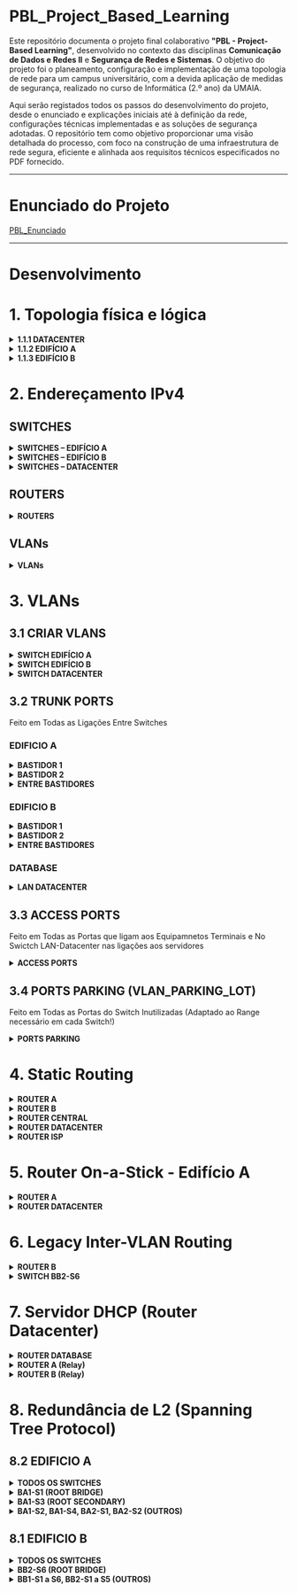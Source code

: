 
# PBL_Project_Based_Learning

Este repositório documenta o projeto final colaborativo **"PBL - Project-Based Learning"**, desenvolvido no contexto das disciplinas **Comunicação de Dados e Redes II** e **Segurança de Redes e Sistemas**. O objetivo do projeto foi o planeamento, configuração e implementação de uma topologia de rede para um campus universitário, com a devida aplicação de medidas de segurança, realizado no curso de Informática (2.º ano) da UMAIA.

Aqui serão registados todos os passos do desenvolvimento do projeto, desde o enunciado e explicações iniciais até à definição da rede, configurações técnicas implementadas e as soluções de segurança adotadas. O repositório tem como objetivo proporcionar uma visão detalhada do processo, com foco na construção de uma infraestrutura de rede segura, eficiente e alinhada aos requisitos técnicos especificados no PDF fornecido.

---

# Enunciado do Projeto 

[PBL_Enunciado](./PBL_Enunciado) 

---

# Desenvolvimento

# 1. Topologia física e lógica 

<details>
  <summary><strong>1.1.1 DATACENTER</strong></summary>

  ### Serviços Internos

   - **Servidor DHCP para todas as redes**
   - **Servidor do website institucional (HTTP)**
   - **Servidor FTP para Departamento de Serviços de Informática**
   - **Servidor HTTP para Professores e Departamento de Serviços Académicos**
  
  ### WAN

  - **Internet**

</details>


<details>
  <summary><strong>1.1.2 EDIFÍCIO A</strong></summary>

  ### BASTIDOR 1

  **Geral do edifício**
   - 8 Impressoras
   - 4 Telefones
   - 1 PC para convidados

  **Sala do Departamento de Serviços de Informática**
   - 5 PCs (serviços de informática)
   - 5 Telefones

  **Sala A1**
   - 2 PCs para professor
   - 2 Telefones
   - 50 PCs para alunos

  ### BASTIDOR 2

  **Sala A2**
   - 2 PCs para professor
   - 2 Telefones
   - 15 PCs para alunos

  **Sala A3**
   - 2 PCs para professor
   - 2 Telefones
   - 15 PCs para alunos
</details>

<details>
  <summary><strong>1.1.3 EDIFÍCIO B</strong></summary>

  ### BASTIDOR 1

  **Laboratório de Informática**
   - 120 PCs para alunos
   - 2 PCs para professores
   - 1 Telefone

  **Auditório**
   - 2 PCs para professor
   - 1 Telefone

  ### BASTIDOR 2

  **Geral do edifício**
   - 7 Impressoras
   - 4 Telefones
   - 1 PC para convidados

  **Sala do Departamento de Serviços Financeiros**
   - 10 PCs (serviços financeiros)
   - 5 Telefones

  **Sala do Departamento de Serviços Académicos**
   - 16 PCs (serviços académicos)
   - 10 Telefones

  **Sala de Professores**
   - 25 PCs para professores
   - 4 PCs para convidados
   - 3 Telefones

  **Laboratório de Informática**
   - 120 PCs para alunos
   - 2 PCs para professores
   - 1 Telefone

  **Sala de Aulas B1**
   - 2 PCs para professor
   - 1 Telefone
   - 35 PCs para alunos
</details>


# 2. Endereçamento IPv4 

## SWITCHES

<details>
  <summary><strong>SWITCHES – EDIFÍCIO A</strong></summary>

  | **Batidor** | **Switch** | **VLAN** | **Endereço IP**     | **Máscara**         | **Gateway**         |
  |-------------|------------|----------|---------------------|---------------------|---------------------|
  | 1           | BA1-S1     | 90       | 192.168.90.11       | 255.255.255.224     | 192.168.90.1       |
  | 1           | BA1-S2     | 90       | 192.168.90.12       | 255.255.255.224     | 192.168.90.1       |
  | 1           | BA1-S3     | 90       | 192.168.90.13       | 255.255.255.224     | 192.168.90.1       |
  | 1           | BA1-S4     | 90       | 192.168.90.14       | 255.255.255.224     | 192.168.90.1       |
  | 2           | BA2-S5     | 90       | 192.168.90.21       | 255.255.255.224     | 192.168.90.1       |
  | 2           | BA2-S6     | 90       | 192.168.90.22       | 255.255.255.224     | 192.168.90.1       |
</details>

<details>
  <summary><strong>SWITCHES – EDIFÍCIO B</strong></summary>

  | **Batidor** | **Switch** | **VLAN** | **Endereço IP**     | **Máscara**         | **Gateway**         |
  |-------------|------------|----------|---------------------|---------------------|---------------------|
  | 1           | BB1-S1     | 91       | 192.168.91.11       | 255.255.255.224     | 192.168.91.1       |
  | 1           | BB1-S2     | 91       | 192.168.91.12       | 255.255.255.224     | 192.168.91.1       |
  | 1           | BB1-S3     | 91       | 192.168.91.13       | 255.255.255.224     | 192.168.91.1       |
  | 1           | BB1-S4     | 91       | 192.168.91.14       | 255.255.255.224     | 192.168.91.1       |
  | 1           | BB1-S5     | 91       | 192.168.91.15       | 255.255.255.224     | 192.168.91.1       |
  | 1           | BB1-S6     | 91       | 192.168.91.16       | 255.255.255.224     | 192.168.91.1       |
  | 2           | BB2-S1     | 91       | 192.168.91.21       | 255.255.255.224     | 192.168.91.1       |
  | 2           | BB2-S2     | 91       | 192.168.91.22       | 255.255.255.224     | 192.168.91.1       |
  | 2           | BB2-S3     | 91       | 192.168.91.23       | 255.255.255.224     | 192.168.91.1       |
  | 2           | BB2-S4     | 91       | 192.168.91.24       | 255.255.255.224     | 192.168.91.1       |
  | 2           | BB2-S5     | 91       | 192.168.91.25       | 255.255.255.224     | 192.168.91.1       |
  | 2           | BB2-S6     | 91       | 192.168.91.26       | 255.255.255.224     | 192.168.91.1       |
  | 2           | BB2-S7     | 91       | 192.168.91.27       | 255.255.255.224     | 192.168.91.1       |
</details>

<details>
  <summary><strong>SWITCHES – DATACENTER</strong></summary>

  | **Switch**           | **VLAN** | **Endereço IP**     | **Máscara**         | **Gateway**         |
  |----------------------|----------|---------------------|---------------------|---------------------|
  | LAN-DATACENTER       | 92       | 192.168.92.2        | 255.255.255.224     | 192.168.92.1       |
</details>

## ROUTERS

<details>
  <summary><strong>ROUTERS</strong></summary>

  | **Router**          | **Interface** | **Endereço IP** |
  |---------------------|---------------|-----------------|
  | **ROUTER CENTRAL**  | e0/0          | 10.0.1.2        |
  |                     | e0/1          | 10.0.2.2        |
  |                     | e0/2          | 10.0.3.2        |
  |                     | e0/3          | 10.0.4.2        |
  | **ROUTER A**        | e0/1          | 10.0.1.1        |
  | **ROUTER B**        | e0/0          | 10.0.2.1        |
  | **ROUTER DATABASE** | e0/0          | 10.0.3.1        |
  |                     | e0/1.92       | 192.168.92.1    |
  |                     | e0/1.93       | 192.168.93.1    |
  | **ROUTER ISP**      | e0/0          | 10.0.4.1        |
  |                     | e0/1          | 192.168.94.1    |
</details>

## VLANs

<details>
  <summary><strong>VLANs</strong></summary>

  | **VLAN ID** | **Nome VLAN**            | **Segmento**         | **Local**       | **Nº Hosts** | **Nº Hosts Reais** | **CIDR** | **Sub-rede**         | **Gateway**        | **Máscara**         | **IPs utilizáveis** |
  |-------------|--------------------------|----------------------|-----------------|--------------|--------------------|----------|----------------------|--------------------|---------------------|---------------------|
  | 10          | VLAN_ALUNOS_A            | Alunos               | Edifício A      | 80           | 83                 | /25      | 192.168.10.0/25      | 192.168.10.1      | 255.255.255.128     | .2 – .126           |
  | 11          | VLAN_ALUNOS_B            | Alunos               | Edifício B      | 155          | 158                | /24      | 192.168.11.0/24      | 192.168.11.1      | 255.255.255.0       | .2 – .254           |
  | 20          | VLAN_PROFESSORES_A       | Professores          | Edifício A      | 6            | 9                  | /28      | 192.168.20.0/28      | 192.168.20.1      | 255.255.255.240     | .2 – .14            |
  | 21          | VLAN_PROFESSORES_B       | Professores          | Edifício B      | 31           | 34                 | /26      | 192.168.21.0/26      | 192.168.21.1      | 255.255.255.192     | .2 – .62            |
  | 30          | VLAN_SERV_FINANCEIROS    | Serviços Financeiros | Edifício B      | 10           | 13                 | /28      | 192.168.30.0/28      | 192.168.30.1      | 255.255.255.240     | .2 – .14            |
  | 40          | VLAN_SERV_ACADEMICOS     | Serviços Académicos  | Edifício B      | 16           | 19                 | /27      | 192.168.40.0/27      | 192.168.40.1      | 255.255.255.224     | .2 – .30            |
  | 50          | VLAN_SINFO               | Serviços Informática | Edifício A      | 5            | 8                  | /28      | 192.168.50.0/28      | 192.168.50.1      | 255.255.255.240     | .2 – .14            |
  | 60          | VLAN_CONVIDADOS_A        | Convidados           | Edifício A      | 1            | 4                  | /29      | 192.168.60.0/29      | 192.168.60.1      | 255.255.255.248     | .2 – .6             |
  | 61          | VLAN_CONVIDADOS_B        | Convidados           | Edifício B      | 5            | 8                  | /28      | 192.168.61.0/28      | 192.168.61.1      | 255.255.255.240     | .2 – .14            |
  | 70          | VLAN_TELEFONES_A         | Telefones            | Edifício A      | 15           | 18                 | /27      | 192.168.70.0/27      | 192.168.70.1      | 255.255.255.224     | .2 – .30            |
  | 71          | VLAN_TELEFONES_B         | Telefones            | Edifício B      | 25           | 28                 | /27      | 192.168.71.0/27      | 192.168.71.1      | 255.255.255.224     | .2 – .30            |
  | 80          | VLAN_IMPRESSORAS_A       | Impressoras          | Edifício A      | 8            | 11                 | /28      | 192.168.80.0/28      | 192.168.80.1      | 255.255.255.240     | .2 – .14            |
  | 81          | VLAN_IMPRESSORAS_B       | Impressoras          | Edifício B      | 7            | 10                 | /28      | 192.168.81.0/28      | 192.168.81.1      | 255.255.255.240     | .2 – .14            |
  | 90          | VLAN_GESTAO_REDE_A       | Gestão equipamentos  | Edifício A      | 5            | 8                  | /27      | 192.168.90.0/27      | 192.168.90.1      | 255.255.255.224     | .2 – .30            |
  | 91          | VLAN_GESTAO_REDE_B       | Gestão equipamentos  | Edifício B      | 5            | 8                  | /27      | 192.168.91.0/27      | 192.168.91.1      | 255.255.255.224     | .2 – .30            |
  | 92          | VLAN_GESTAO_REDE_DATASET | Gestão equipamentos  | Datacenter      | 5            | 8                  | /27      | 192.168.92.0/27      | 192.168.92.1      | 255.255.255.224     | .2 – .30            |
  | 93          | DATACENTER               | Datacenter           | Datacenter      | 29           | 29                 | /27      | 192.168.93.0/27      | 192.168.93.1      | 255.255.255.224     | .2 – .30            |
  | 94          | ISP                      | ISP                  | Datacenter      | 29           | 29                 | /29      | 192.168.94.0/29      | 192.168.94.1      | 255.255.255.248     | .2 – .6             |
</details>




# 3. VLANs

## 3.1 CRIAR VLANS

<details>
  <summary><strong>SWITCH EDIFÍCIO A</strong></summary>

  ```
  conf t
  vlan 10
   name ALUNOS_A
  vlan 20
   name PROFESSORES_A
  vlan 50
   name SERV_INFO
  vlan 60
   name CONVIDADOS_A
  vlan 70
   name TELEFONES_A
  vlan 80
   name IMPRESSORAS_A
  vlan 90
   name GESTAO_REDE_A
  vlan 99
   name PARKING_LOT
  exit
  write mem
  ```
</details>

<details> 
  <summary><strong>SWITCH EDIFÍCIO B</strong></summary>

``` 
conf t
vlan 11
 name ALUNOS_B
vlan 21
 name PROFESSORES_B
vlan 30
 name SERV_FINANCEIROS
vlan 40
 name SERV_ACADEMICOS
vlan 61
 name CONVIDADOS_B
vlan 71
 name TELEFONES_B
vlan 81
 name IMPRESSORAS_B
vlan 91
 name GESTAO_REDE_B
vlan 99
 name PARKING_LOT
end
write mem
```

</details>

<details> 
  <summary><strong>SWITCH DATACENTER</strong></summary>

``` 
conf t 
vlan 92
 name GESTAO_REDE_DATASET
vlan 93
 name DATACENTER
vlan 99
 name PARKING_LOT
end
write mem
```

</details>

## 3.2 TRUNK PORTS

Feito em Todas as Ligações Entre Switches

###  EDIFICIO A

<details> 
  <summary><strong>BASTIDOR 1</strong></summary>

```
------------ BASTIDOR 1 ------------

interface range ethernet0/0 - 2
 switchport trunk encapsulation dot1q
 switchport mode trunk
 switchport trunk native vlan 60
 switchport trunk allowed vlan 10,20,50,60,70,80,90

```
</details> 

<details> 
  <summary><strong>BASTIDOR 2</strong></summary>

```
------------ BASTIDOR 2 ------------ 

interface range ethernet0/0
 switchport trunk encapsulation dot1q
 switchport mode trunk
 switchport trunk native vlan 60
 switchport trunk allowed vlan 10,20,50,60,70,80,90

```
</details> 

<details> 
  <summary><strong>ENTRE BASTIDORES</strong></summary>

```
--------- ENTRE BASTIDORES ---------

------ SWITCH BA1-S3 E BA1-S4 ------

interface range ethernet1/2
 switchport trunk encapsulation dot1q
 switchport mode trunk
 switchport trunk native vlan 60
 switchport trunk allowed vlan 10,20,50,60,70,80,90

----------- SWITCH BA2-S1 ------------

interface range ethernet0/3
 switchport trunk encapsulation dot1q
 switchport mode trunk
 switchport trunk native vlan 60
 switchport trunk allowed vlan 10,20,50,60,70,80,90

----------- SWITCH BA2-S2 ------------
 
interface range ethernet1/0
 switchport trunk encapsulation dot1q
 switchport mode trunk
 switchport trunk native vlan 60
 switchport trunk allowed vlan 10,20,50,60,70,80,90

```
</details> 


###  EDIFICIO B

<details> 
  <summary><strong>BASTIDOR 1</strong></summary>

```
------------ BASTIDOR 1 ------------

------ SWITCH BB1-S1 E BB1-S3 ------

interface range ethernet0/0 - 2
 switchport trunk encapsulation dot1q
 switchport mode trunk
 switchport trunk native vlan 61
 switchport trunk allowed vlan 11,21,30,40,50,61,71,81,91

 ---------- SWITCH BB1-S5 ----------

interface range ethernet0/0 - 3 
 switchport trunk encapsulation dot1q
 switchport mode trunk
 switchport trunk native vlan 61
 switchport trunk allowed vlan 11,21,30,40,50,61,71,81,91

 ------ SWITCH BB1-S2; BB1-S4; BB1-S6 ------

interface range ethernet0/0 - 1
 switchport trunk encapsulation dot1q
 switchport mode trunk
 switchport trunk native vlan 61
 switchport trunk allowed vlan 11,21,30,40,50,61,71,81,91

```
</details> 

<details> 
  <summary><strong>BASTIDOR 2</strong></summary>

```
------------ BASTIDOR 2 ------------
 
interface range ethernet0/0 - 2
 switchport trunk encapsulation dot1q
 switchport mode trunk
 switchport trunk native vlan 61
 switchport trunk allowed vlan 11,21,30,40,50,61,71,81,91
```
</details> 

<details> 
  <summary><strong>ENTRE BASTIDORES</strong></summary>

```
--------- ENTRE BASTIDORES ---------

interface range ethernet0/3
 switchport trunk encapsulation dot1q
 switchport mode trunk
 switchport trunk native vlan 61
 switchport trunk allowed vlan 11,21,30,40,50,61,71,81,91

```
</details> 


### DATABASE 

<details> 
  <summary><strong>LAN DATACENTER</strong></summary>

```
------- LAN DATACENTER -------
interface Et0/0
 switchport trunk encapsulation dot1q     
 switchport mode trunk
 switchport trunk allowed vlan 92,93
exit

```
</details> 


## 3.3 ACCESS PORTS

Feito em Todas as Portas que ligam aos Equipamnetos Terminais e No Swictch LAN-Datacenter nas ligações aos servidores

<details> 
  <summary><strong>ACCESS PORTS</strong></summary>
  
```
------- ACCESS PORTS ------
Interface <interface id>
  switchport mode access
  switchport access vlan <vlan id>
exit

```
</details> 

## 3.4 PORTS PARKING (VLAN_PARKING_LOT)

Feito em Todas as Portas do Switch Inutilizadas (Adaptado ao Range necessário em cada Switch!)

<details> 
  <summary><strong>PORTS PARKING</strong></summary>
  
```
------- PORTS PARKING ------
interface range e0/0 - 3 , e1/0 - 3 , e2/0 - 3 , e3/0 - 3 , e4/0 - 3 , e5/0 - 3
 switchport mode access
 switchport access vlan 99
exit

show interfaces status
```

</details> 


# 4. Static Routing 

<details> 
  <summary><strong>ROUTER A</strong></summary>

```
------------ ROUTER A ------------

conf t
ip route 0.0.0.0 0.0.0.0 10.0.1.2
exit
```
</details>

<details> 
  <summary><strong>ROUTER B</strong></summary>

```
------------ ROUTER B ------------

conf t
ip route 0.0.0.0 0.0.0.0 10.0.2.2
exit
```
</details>


<details> 
  <summary><strong>ROUTER CENTRAL</strong></summary>

```
------------ ROUTER CENTRAL ------------

conf t
ip route 192.168.10.0 255.255.255.128 10.0.1.1
ip route 192.168.11.0 255.255.255.0 10.0.2.1
ip route 192.168.20.0 255.255.255.240 10.0.1.1
ip route 192.168.21.0 255.255.255.192 10.0.2.1
ip route 192.168.30.0 255.255.255.240 10.0.2.1
ip route 192.168.40.0 255.255.255.224 10.0.2.1
ip route 192.168.50.0 255.255.255.240 10.0.1.1
ip route 192.168.60.0 255.255.255.248 10.0.1.1
ip route 192.168.61.0 255.255.255.240 10.0.2.1
ip route 192.168.70.0 255.255.255.224 10.0.1.1
ip route 192.168.71.0 255.255.255.224 10.0.2.1
ip route 192.168.80.0 255.255.255.240 10.0.1.1
ip route 192.168.81.0 255.255.255.240 10.0.2.1
ip route 192.168.90.0 255.255.255.224 10.0.1.1
ip route 192.168.91.0 255.255.255.224 10.0.2.1
ip route 192.168.92.0 255.255.255.224 10.0.3.1
ip route 192.168.93.0 255.255.255.224 10.0.3.1
ip route 192.168.94.0 255.255.255.248 10.0.4.1
exit
```
</details>


<details> 
  <summary><strong>ROUTER DATACENTER</strong></summary>

```
------------ ROUTER DATACENTER ------------

conf t
ip route 0.0.0.0 0.0.0.0 10.0.3.2
exit
```
</details>


<details> 
  <summary><strong>ROUTER ISP</strong></summary>

```
------------ ROUTER ISP ------------

conf t
ip route 0.0.0.0 0.0.0.0 10.0.4.2
IP route 10.0.0.0 255.255.255.248 10.0.4.2
exit
```
</details>


# 5. Router On-a-Stick - Edifício A 

<details> 
  <summary><strong>ROUTER A</strong></summary>

```bash

! Switch de Ligação colocar em trunk BA1-S1

interface e0/3
 switchport trunk encapsulation dot1q
 switchport mode trunk
 switchport trunk native vlan 60
 switchport trunk allowed vlan 10,20,50,60,70,80,90
 
 
! VLAN 10 - ALUNOS_A
interface Ethernet0/0.10
 encapsulation dot1Q 10
 ip address 192.168.10.1 255.255.255.128

! VLAN 20 - PROFESSORES_A
interface Ethernet0/0.20
 encapsulation dot1Q 20
 ip address 192.168.20.1 255.255.255.240

! VLAN 50 - SINFO
interface Ethernet0/0.50
 encapsulation dot1Q 50
 ip address 192.168.50.1 255.255.255.240 ---

! VLAN 60 - CONVIDADOS_A
interface Ethernet0/0.60
 encapsulation dot1Q 60 native
 ip address 192.168.60.1 255.255.255.248 ---

! VLAN 70 - TELEFONES_A
interface Ethernet0/0.70
 encapsulation dot1Q 70
 ip address 192.168.70.1 255.255.255.224

! VLAN 80 - IMPRESSORAS_A
interface Ethernet0/0.80
 encapsulation dot1Q 80
 ip address 192.168.80.1 255.255.255.240

! VLAN 90 - GESTÃO_REDE_A
interface Ethernet0/0.90
 encapsulation dot1Q 90
 ip address 192.168.90.1 255.255.255.224
```

</details> 

<details> 
  <summary><strong>ROUTER DATACENTER</strong></summary>

```

! Switch de Ligação colocar em trunk LAN-Datacenter

conf t
interface Et0/0
 switchport trunk encapsulation dot1q     
 switchport mode trunk
 switchport trunk allowed vlan 92,93
exit

interface Ethernet0/1.92
 encapsulation dot1Q 92
 ip address 192.168.92.1 255.255.255.224
 
 interface Ethernet0/1.93
 encapsulation dot1Q 93
 ip address 192.168.93.1 255.255.255.248
```

</details>


# 6. Legacy Inter-VLAN Routing 

<details> 
  <summary><strong>ROUTER B</strong></summary>

```
interface Ethernet0/3
 ip address 192.168.11.1 255.255.255.0
 no shutdown

interface Ethernet1/0
 ip address 192.168.21.1 255.255.255.192
 no shutdown

interface Ethernet1/1
 ip address 192.168.30.1 255.255.255.240
 no shutdown

interface Ethernet1/2
 ip address 192.168.40.1 255.255.255.224
 no shutdown

interface Ethernet1/3
 ip address 192.168.61.1 255.255.255.248
 no shutdown

interface Ethernet2/0
 ip address 192.168.71.1 255.255.255.224
 no shutdown

interface Ethernet2/1
 ip address 192.168.81.1 255.255.255.248
 no shutdown

interface Ethernet2/2
 ip address 192.168.91.1 255.255.255.224
 no shutdown
````

</details> 

<details> 
  <summary><strong>SWITCH BB2-S6 </strong></summary>

```
interface Ethernet0/3
 switchport mode access
 switchport access vlan 11
exit
interface Ethernet1/0
 switchport mode access
 switchport access vlan 21
exit
interface Ethernet1/1
 switchport mode access
 switchport access vlan 30
exit
interface Ethernet1/2
 switchport mode access
 switchport access vlan 40
exit
interface Ethernet1/3
 switchport mode access
 switchport access vlan 61
exit
interface Ethernet2/0
 switchport mode access
 switchport access vlan 71
exit
interface Ethernet2/1
 switchport mode access
 switchport access vlan 81
exit
interface Ethernet2/2
 switchport mode access
 switchport access vlan 91
exit

interface vlan 91
 ip address 192.168.91.26 255.255.255.224
 no shutdown
exit

ip default-gateway 192.168.91.1

end
```

</details> 


# 7. Servidor DHCP (Router Datacenter) 


<details> 
  <summary><strong>ROUTER DATABASE</strong></summary>
  
```
conf t
ip dhcp excluded-address 10.0.1.1 10.0.1.2
ip dhcp excluded-address 10.0.2.1 10.0.2.2
ip dhcp excluded-address 10.0.3.1 10.0.3.2
ip dhcp excluded-address 10.0.4.1 10.0.4.2

ip dhcp excluded-address 192.168.10.1
ip dhcp excluded-address 192.168.11.1
ip dhcp excluded-address 192.168.20.1
ip dhcp excluded-address 192.168.21.1
ip dhcp excluded-address 192.168.30.1
ip dhcp excluded-address 192.168.40.1
ip dhcp excluded-address 192.168.50.1
ip dhcp excluded-address 192.168.60.1
ip dhcp excluded-address 192.168.61.1
ip dhcp excluded-address 192.168.70.1
ip dhcp excluded-address 192.168.71.1
ip dhcp excluded-address 192.168.80.1
ip dhcp excluded-address 192.168.81.1
ip dhcp excluded-address 192.168.90.1
ip dhcp excluded-address 192.168.90.11 192.168.90.14
ip dhcp excluded-address 192.168.90.21 192.168.90.22
ip dhcp excluded-address 192.168.91.1
ip dhcp excluded-address 192.168.91.11 192.168.91.16
ip dhcp excluded-address 192.168.91.21 192.168.91.26
ip dhcp excluded-address 192.168.92.1
exit
```
```
conf t

ip dhcp pool POOL_ALUNOS_A
 network 192.168.10.0 255.255.255.128
 default-router 192.168.10.1
 dns-server 8.8.8.8

ip dhcp pool POOL_ALUNOS_B
 network 192.168.11.0 255.255.255.0
 default-router 192.168.11.1
 dns-server 8.8.8.8

ip dhcp pool POOL_PROF_A
 network 192.168.20.0 255.255.255.240
 default-router 192.168.20.1
 dns-server 8.8.8.8

ip dhcp pool POOL_PROF_B
 network 192.168.21.0 255.255.255.192
 default-router 192.168.21.1
 dns-server 8.8.8.8

ip dhcp pool POOL_FIN
 network 192.168.30.0 255.255.255.240
 default-router 192.168.30.1
 dns-server 8.8.8.8

ip dhcp pool POOL_ACA
 network 192.168.40.0 255.255.255.224
 default-router 192.168.40.1
 dns-server 8.8.8.8

ip dhcp pool POOL_SINFO
 network 192.168.50.0 255.255.255.240
 default-router 192.168.50.1
 dns-server 8.8.8.8

ip dhcp pool POOL_CONV_A
 network 192.168.60.0 255.255.255.248
 default-router 192.168.60.1
 dns-server 8.8.8.8

ip dhcp pool POOL_CONV_B
 network 192.168.61.0 255.255.255.240
 default-router 192.168.61.1
 dns-server 8.8.8.8

ip dhcp pool POOL_TEL_A
 network 192.168.70.0 255.255.255.224
 default-router 192.168.70.1
 dns-server 8.8.8.8

ip dhcp pool POOL_TEL_B
 network 192.168.71.0 255.255.255.224
 default-router 192.168.71.1
 dns-server 8.8.8.8

ip dhcp pool POOL_IMP_A
 network 192.168.80.0 255.255.255.240
 default-router 192.168.80.1
 dns-server 8.8.8.8

ip dhcp pool POOL_IMP_B
 network 192.168.81.0 255.255.255.240
 default-router 192.168.81.1
 dns-server 8.8.8.8

ip dhcp pool POOL_GEST_A
 network 192.168.90.0 255.255.255.224
 default-router 192.168.90.1
 dns-server 8.8.8.8

ip dhcp pool POOL_GEST_B
 network 192.168.91.0 255.255.255.224
 default-router 192.168.91.1
 dns-server 8.8.8.8

ip dhcp pool POOL_GEST_DATA
 network 192.168.92.0 255.255.255.224
 default-router 192.168.92.1
 dns-server 8.8.8.8

exit
```

</details> 


<details> 
  <summary><strong>ROUTER A (Relay)</strong></summary>

```
conf t

interface e0/0.10
 ip helper-address 10.0.3.1
exit

interface e0/0.20
 ip helper-address 10.0.3.1
exit

interface e0/0.50
 ip helper-address 10.0.3.1
exit

interface e0/0.60
 ip helper-address 10.0.3.1
exit

interface e0/0.70
 ip helper-address 10.0.3.1
exit

interface e0/0.80
 ip helper-address 10.0.3.1
exit

interface e0/0.90
 ip helper-address 10.0.3.1
exit

write memory
```

</details> 

<details> 
  <summary><strong>ROUTER B (Relay)</strong></summary>

 ```
conf t
interface range e0/3 e1/0 - 3 e2/0 - 2
 ip helper-address 10.0.3.1
exit
```

</details> 


# 8. Redundância de L2 (Spanning Tree Protocol) 

## 8.2 EDIFICIO A 

<details> 
  <summary><strong>TODOS OS SWITCHES</strong></summary>
  
```
configure terminal
spanning-tree vlan 10
spanning-tree vlan 20
spanning-tree vlan 50
spanning-tree vlan 60
spanning-tree vlan 70
spanning-tree vlan 80
spanning-tree vlan 91
exit
```
</details> 

<details> 
  <summary><strong>BA1-S1 (ROOT BRIDGE)</strong></summary>

```
configure terminal
spanning-tree vlan 10 root primary
spanning-tree vlan 20 root primary
spanning-tree vlan 50 root primary
spanning-tree vlan 60 root primary
spanning-tree vlan 70 root primary
spanning-tree vlan 80 root primary
spanning-tree vlan 90 root primary
exit
```
</details> 

<details> 
  <summary><strong>BA1-S3 (ROOT SECONDARY)</strong></summary>

```
configure terminal
spanning-tree vlan 10 root secondary
spanning-tree vlan 20 root secondary
spanning-tree vlan 50 root secondary
spanning-tree vlan 60 root secondary
spanning-tree vlan 70 root secondary
spanning-tree vlan 80 root secondary
spanning-tree vlan 90 root secondary
exit
```
</details> 

<details> 
  <summary><strong>BA1-S2, BA1-S4, BA2-S1, BA2-S2 (OUTROS)</strong></summary>

```
configure terminal
spanning-tree vlan 10 priority 32768
spanning-tree vlan 20 priority 32768
spanning-tree vlan 50 priority 32768
spanning-tree vlan 60 priority 32768
spanning-tree vlan 70 priority 32768
spanning-tree vlan 80 priority 32768
spanning-tree vlan 90 priority 32768
exit
```
</details> 

## 8.1 EDIFICIO B 

<details> 
  <summary><strong>TODOS OS SWITCHES</strong></summary>

```
configure terminal
spanning-tree vlan 11
spanning-tree vlan 21
spanning-tree vlan 30
spanning-tree vlan 40
spanning-tree vlan 61
spanning-tree vlan 71
spanning-tree vlan 81
spanning-tree vlan 91
exit
```
</details> 

<details> 
  <summary><strong>BB2-S6 (ROOT BRIDGE)</strong></summary>

```
configure terminal
spanning-tree vlan 11 priority 0
spanning-tree vlan 21 priority 0
spanning-tree vlan 30 priority 0
spanning-tree vlan 40 priority 0
spanning-tree vlan 61 priority 0
spanning-tree vlan 71 priority 0
spanning-tree vlan 81 priority 0
spanning-tree vlan 91 priority 0
exit
```
</details> 

<details> 
  <summary><strong>BB1-S1 a S6, BB2-S1 a S5 (OUTROS)</strong></summary>

```
configure terminal
spanning-tree vlan 11 priority 32768
spanning-tree vlan 21 priority 32768
spanning-tree vlan 30 priority 32768
spanning-tree vlan 40 priority 32768
spanning-tree vlan 61 priority 32768
spanning-tree vlan 71 priority 32768
spanning-tree vlan 81 priority 32768
spanning-tree vlan 91 priority 32768
exit
```

</details> 


